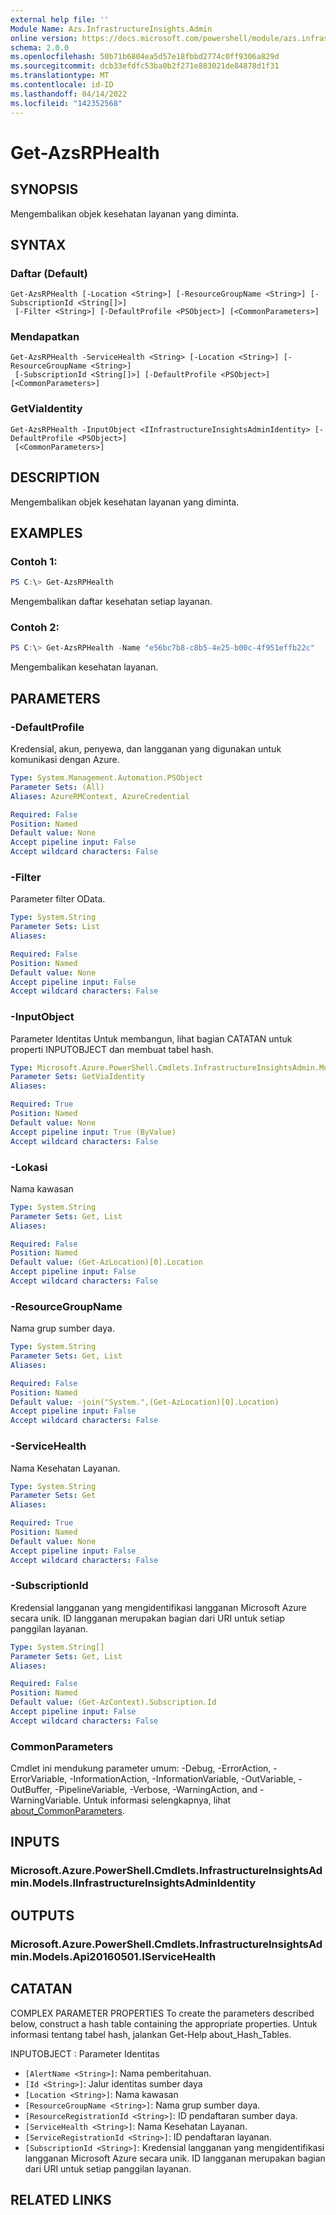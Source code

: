 ```yaml
---
external help file: ''
Module Name: Azs.InfrastructureInsights.Admin
online version: https://docs.microsoft.com/powershell/module/azs.infrastructureinsights.admin/get-azsrphealth
schema: 2.0.0
ms.openlocfilehash: 50b71b6804ea5d57e18fbbd2774c0ff9306a829d
ms.sourcegitcommit: dcb33efdfc53ba0b2f271e883021de84878d1f31
ms.translationtype: MT
ms.contentlocale: id-ID
ms.lasthandoff: 04/14/2022
ms.locfileid: "142352568"
---
```

# Get-AzsRPHealth

## SYNOPSIS
Mengembalikan objek kesehatan layanan yang diminta.

## SYNTAX

### Daftar (Default)
```
Get-AzsRPHealth [-Location <String>] [-ResourceGroupName <String>] [-SubscriptionId <String[]>]
 [-Filter <String>] [-DefaultProfile <PSObject>] [<CommonParameters>]
```

### Mendapatkan
```
Get-AzsRPHealth -ServiceHealth <String> [-Location <String>] [-ResourceGroupName <String>]
 [-SubscriptionId <String[]>] [-DefaultProfile <PSObject>] [<CommonParameters>]
```

### GetViaIdentity
```
Get-AzsRPHealth -InputObject <IInfrastructureInsightsAdminIdentity> [-DefaultProfile <PSObject>]
 [<CommonParameters>]
```

## DESCRIPTION
Mengembalikan objek kesehatan layanan yang diminta.

## EXAMPLES

### Contoh 1:
```powershell
PS C:\> Get-AzsRPHealth
```

Mengembalikan daftar kesehatan setiap layanan.

### Contoh 2:
```powershell
PS C:\> Get-AzsRPHealth -Name "e56bc7b8-c8b5-4e25-b00c-4f951effb22c"
```

Mengembalikan kesehatan layanan.

## PARAMETERS

### -DefaultProfile
Kredensial, akun, penyewa, dan langganan yang digunakan untuk komunikasi dengan Azure.

```yaml
Type: System.Management.Automation.PSObject
Parameter Sets: (All)
Aliases: AzureRMContext, AzureCredential

Required: False
Position: Named
Default value: None
Accept pipeline input: False
Accept wildcard characters: False

```

### -Filter
Parameter filter OData.

```yaml
Type: System.String
Parameter Sets: List
Aliases:

Required: False
Position: Named
Default value: None
Accept pipeline input: False
Accept wildcard characters: False

```

### -InputObject
Parameter Identitas Untuk membangun, lihat bagian CATATAN untuk properti INPUTOBJECT dan membuat tabel hash.

```yaml
Type: Microsoft.Azure.PowerShell.Cmdlets.InfrastructureInsightsAdmin.Models.IInfrastructureInsightsAdminIdentity
Parameter Sets: GetViaIdentity
Aliases:

Required: True
Position: Named
Default value: None
Accept pipeline input: True (ByValue)
Accept wildcard characters: False

```

### -Lokasi
Nama kawasan

```yaml
Type: System.String
Parameter Sets: Get, List
Aliases:

Required: False
Position: Named
Default value: (Get-AzLocation)[0].Location
Accept pipeline input: False
Accept wildcard characters: False

```

### -ResourceGroupName
Nama grup sumber daya.

```yaml
Type: System.String
Parameter Sets: Get, List
Aliases:

Required: False
Position: Named
Default value: -join("System.",(Get-AzLocation)[0].Location)
Accept pipeline input: False
Accept wildcard characters: False

```

### -ServiceHealth
Nama Kesehatan Layanan.

```yaml
Type: System.String
Parameter Sets: Get
Aliases:

Required: True
Position: Named
Default value: None
Accept pipeline input: False
Accept wildcard characters: False

```

### -SubscriptionId
Kredensial langganan yang mengidentifikasi langganan Microsoft Azure secara unik.
ID langganan merupakan bagian dari URI untuk setiap panggilan layanan.

```yaml
Type: System.String[]
Parameter Sets: Get, List
Aliases:

Required: False
Position: Named
Default value: (Get-AzContext).Subscription.Id
Accept pipeline input: False
Accept wildcard characters: False

```

### CommonParameters
Cmdlet ini mendukung parameter umum: -Debug, -ErrorAction, -ErrorVariable, -InformationAction, -InformationVariable, -OutVariable, -OutBuffer, -PipelineVariable, -Verbose, -WarningAction, and -WarningVariable. Untuk informasi selengkapnya, lihat [about_CommonParameters](http://go.microsoft.com/fwlink/?LinkID=113216).

## INPUTS

### Microsoft.Azure.PowerShell.Cmdlets.InfrastructureInsightsAdmin.Models.IInfrastructureInsightsAdminIdentity

## OUTPUTS

### Microsoft.Azure.PowerShell.Cmdlets.InfrastructureInsightsAdmin.Models.Api20160501.IServiceHealth



## CATATAN

COMPLEX PARAMETER PROPERTIES To create the parameters described below, construct a hash table containing the appropriate properties. Untuk informasi tentang tabel hash, jalankan Get-Help about_Hash_Tables.

INPUTOBJECT <IInfrastructureInsightsAdminIdentity>: Parameter Identitas
  - `[AlertName <String>]`: Nama pemberitahuan.
  - `[Id <String>]`: Jalur identitas sumber daya
  - `[Location <String>]`: Nama kawasan
  - `[ResourceGroupName <String>]`: Nama grup sumber daya.
  - `[ResourceRegistrationId <String>]`: ID pendaftaran sumber daya.
  - `[ServiceHealth <String>]`: Nama Kesehatan Layanan.
  - `[ServiceRegistrationId <String>]`: ID pendaftaran layanan.
  - `[SubscriptionId <String>]`: Kredensial langganan yang mengidentifikasi langganan Microsoft Azure secara unik. ID langganan merupakan bagian dari URI untuk setiap panggilan layanan.

## RELATED LINKS

